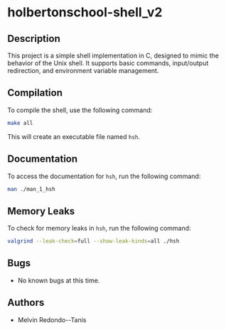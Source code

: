 # holbertonschool-shell_v2

## Description
This project is a simple shell implementation in C, designed to mimic the behavior of the Unix shell. It supports basic commands, input/output redirection, and environment variable management.

## Compilation
To compile the shell, use the following command:
```bash
make all
```
This will create an executable file named `hsh`.

## Documentation
To access the documentation for `hsh`, run the following command:
```bash
man ./man_1_hsh
```

## Memory Leaks
To check for memory leaks in `hsh`, run the following command:
```bash
valgrind --leak-check=full --show-leak-kinds=all ./hsh
```

## Bugs
- No known bugs at this time.

## Authors
- Melvin Redondo--Tanis
